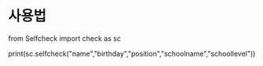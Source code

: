 # 사용법
from Selfcheck import check as sc

print(sc.selfcheck("name","birthday","position","schoolname","schoollevel"))
